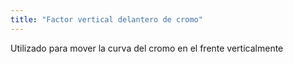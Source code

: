 ```yaml
---
title: "Factor vertical delantero de cromo"
---
```


Utilizado para mover la curva del cromo en el frente verticalmente




